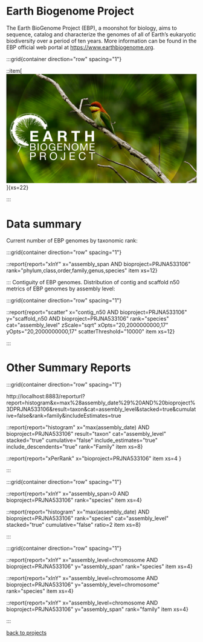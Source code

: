 # Earth Biogenome Project
The Earth BioGenome Project (EBP), a moonshot for biology, aims to sequence, catalog and characterize the genomes of all of Earth’s eukaryotic biodiversity over a period of ten years. More information can be found in the EBP official web portal at https://www.earthbiogenome.org.

:::grid{container direction="row" spacing="1"}

::item[![GoaT](/static/images/EBG.png)]{xs=22}

:::

# Data summary

Current number of EBP genomes by taxonomic rank:

:::grid{container direction="row" spacing="1"}

::report{report="xInY" x="assembly_span AND bioproject=PRJNA533106" rank="phylum,class,order,family,genus,species" item xs=12}

:::
Contiguity of EBP genomes. Distribution of contig and scaffold n50 metrics of EBP genomes by assembly level:

:::grid{container direction="row" spacing="1"}

::report{report="scatter" x="contig_n50 AND bioproject=PRJNA533106" y="scaffold_n50 AND bioproject=PRJNA533106" rank="species" cat="assembly_level" zScale="sqrt" xOpts="20,2000000000,17" yOpts="20,2000000000,17" scatterThreshold="10000" item xs=12}

:::

# Other Summary Reports

:::grid{container direction="row" spacing="1"}

http://localhost:8883/reporturl?report=histogram&x=max%28assembly_date%29%20AND%20bioproject%3DPRJNA533106&result=taxon&cat=assembly_level&stacked=true&cumulative=false&rank=family&includeEstimates=true

::report{report="histogram" x="max(assembly_date) AND bioproject=PRJNA533106" result="taxon" cat="assembly_level" stacked="true" cumulative="false" include_estimates="true" include_descendents="true" rank="Family" item xs=8}

::report{report="xPerRank" x="bioproject=PRJNA533106" item xs=4 }

:::

:::grid{container direction="row" spacing="1"}

::report{report="xInY" x="assembly_span>0 AND bioproject=PRJNA533106" rank="species" item xs=4}

::report{report="histogram" x="max(assembly_date) AND bioproject=PRJNA533106" rank="species" cat="assembly_level" stacked="true" cumulative="false" ratio=2 item xs=8}

:::

:::grid{container direction="row" spacing="1"}

::report{report="xInY" x="assembly_level=chromosome AND bioproject=PRJNA533106" y="assembly_span" rank="species" item xs=4}

::report{report="xInY" x="assembly_level=chromosome AND bioproject=PRJNA533106" y="assembly_level=chromosome" rank="species" item xs=4}

::report{report="xInY" x="assembly_level=chromosome AND bioproject=PRJNA533106" y="assembly_span" rank="family" item xs=4}


:::

[back to projects](/projects)
